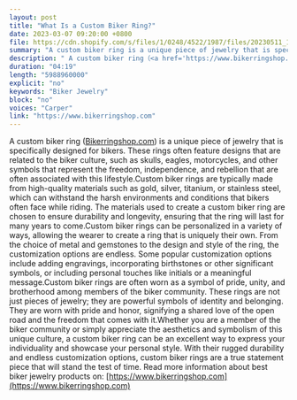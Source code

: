 ```yaml
---
layout: post
title: "What Is a Custom Biker Ring?"
date: 2023-03-07 09:20:00 +0800
file: https://cdn.shopify.com/s/files/1/0248/4522/1987/files/20230511_1.mp3?v=1683796206
summary: "A custom biker ring is a unique piece of jewelry that is specifically designed for bikers. These rings often feature designs that are related to the biker culture, such as skulls, eagles, motorcycles, and other symbols that represent the freedom, independence, and rebellion that are often associated with this lifestyle.Custom biker rings are typically made from high-quality materials such as gold, silver, titanium, or stainless steel, which can withstand the harsh environments and conditions that bikers often face while riding. The materials used to create a custom biker ring are chosen to ensure durability and longevity, ensuring that the ring will last for many years to come.Custom biker rings can be personalized in a variety of ways, allowing the wearer to create a ring that is uniquely their own. From the choice of metal and gemstones to the design and style of the ring, the customization options are endless. Some popular customization options include adding engravings, incorporating birthstones or other significant symbols, or including personal touches like initials or a meaningful message.Custom biker rings are often worn as a symbol of pride, unity, and brotherhood among members of the biker community. These rings are not just pieces of jewelry; they are powerful symbols of identity and belonging. They are worn with pride and honor, signifying a shared love of the open road and the freedom that comes with it.Whether you are a member of the biker community or simply appreciate the aesthetics and symbolism of this unique culture, a custom biker ring can be an excellent way to express your individuality and showcase your personal style. With their rugged durability and endless customization options, custom biker rings are a true statement piece that will stand the test of time."
description: " A custom biker ring（<a href='https://www.bikerringshop.com'>Bikerringshop.com</a>） is a unique piece of jewelry that is specifically designed for bikers. These rings often feature designs that are related to the biker culture, such as skulls, eagles, motorcycles, and other symbols that represent the freedom, independence, and rebellion that are often associated with this lifestyle.Custom biker rings are typically made from high-quality materials such as gold, silver, titanium, or stainless steel, which can withstand the harsh environments and conditions that bikers often face while riding. The materials used to create a custom biker ring are chosen to ensure durability and longevity, ensuring that the ring will last for many years to come.Custom biker rings can be personalized in a variety of ways, allowing the wearer to create a ring that is uniquely their own. From the choice of metal and gemstones to the design and style of the ring, the customization options are endless. Some popular customization options include adding engravings, incorporating birthstones or other significant symbols, or including personal touches like initials or a meaningful message.Custom biker rings are often worn as a symbol of pride, unity, and brotherhood among members of the biker community. These rings are not just pieces of jewelry; they are powerful symbols of identity and belonging. They are worn with pride and honor, signifying a shared love of the open road and the freedom that comes with it.Whether you are a member of the biker community or simply appreciate the aesthetics and symbolism of this unique culture, a custom biker ring can be an excellent way to express your individuality and showcase your personal style. With their rugged durability and endless customization options, custom biker rings are a true statement piece that will stand the test of time. Read more information about best biker jewelry products on: <a href='https://www.bikerringshop.com'>https://www.bikerringshop.com</a> "
duration: "04:19"
length: "5988960000"
explicit: "no"
keywords: "Biker Jewelry"
block: "no"
voices: "Carper"
link: "https://www.bikerringshop.com"
---
```


A custom biker ring ([Bikerringshop.com](https://www.bikerringshop.com)) is a unique piece of jewelry that is specifically designed for bikers. These rings often feature designs that are related to the biker culture, such as skulls, eagles, motorcycles, and other symbols that represent the freedom, independence, and rebellion that are often associated with this lifestyle.Custom biker rings are typically made from high-quality materials such as gold, silver, titanium, or stainless steel, which can withstand the harsh environments and conditions that bikers often face while riding. The materials used to create a custom biker ring are chosen to ensure durability and longevity, ensuring that the ring will last for many years to come.Custom biker rings can be personalized in a variety of ways, allowing the wearer to create a ring that is uniquely their own. From the choice of metal and gemstones to the design and style of the ring, the customization options are endless. Some popular customization options include adding engravings, incorporating birthstones or other significant symbols, or including personal touches like initials or a meaningful message.Custom biker rings are often worn as a symbol of pride, unity, and brotherhood among members of the biker community. These rings are not just pieces of jewelry; they are powerful symbols of identity and belonging. They are worn with pride and honor, signifying a shared love of the open road and the freedom that comes with it.Whether you are a member of the biker community or simply appreciate the aesthetics and symbolism of this unique culture, a custom biker ring can be an excellent way to express your individuality and showcase your personal style. With their rugged durability and endless customization options, custom biker rings are a true statement piece that will stand the test of time. Read more information about best biker jewelry products on: [https://www.bikerringshop.com](https://www.bikerringshop.com)
